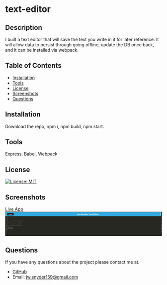 # text-editor


  ## Description
  I built a text editor that will save the text you write in it for later reference.  It will allow data to persist through going offline, update the DB once back, and it can be installed via webpack.  
  
  ## Table of Contents
  
  - [Installation](#installation)
  - [Tools](#tools)
  - [License](#license)
  - [Screenshots](#screenshots)
  - [Questions](#questions)
  
  
  ## Installation
  
  Download the repo, npm i, npm build, npm start.
  
  
  ## Tools
  
 Express, Babel, Webpack
  
  
  ## License

[![License: MIT](https://img.shields.io/badge/License-MIT-blue.svg)](https://opensource.org/licenses/MIT)
  
  
  ## Screenshots
  [Live App](https://text-editor-jw.herokuapp.com/)
![Working](./public/assets/it-works.PNG)


  ## Questions

  If you have any questions about the project please contact me at.
  - [GitHub](https://github.com/Jsnyder159?tab=repositories)
  - Email: jw.snyder159@gmail.com
